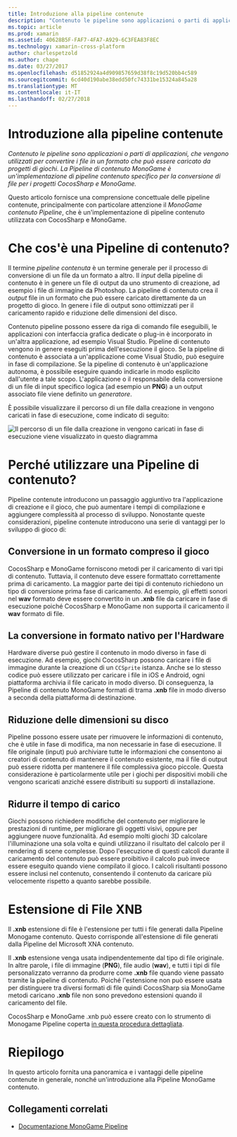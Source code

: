 ```yaml
---
title: Introduzione alla pipeline contenute
description: "Contenuto le pipeline sono applicazioni o parti di applicazioni, che vengono utilizzati per convertire i file in un formato che può essere caricato da progetti di giochi. La Pipeline di contenuto MonoGame è un'implementazione di pipeline contenuto specifico per la conversione di file per i progetti CocosSharp e MonoGame."
ms.topic: article
ms.prod: xamarin
ms.assetid: 40628B5F-FAF7-4FA7-A929-6C3FEA83F8EC
ms.technology: xamarin-cross-platform
author: charlespetzold
ms.author: chape
ms.date: 03/27/2017
ms.openlocfilehash: d51852924a4d909857659d38f8c19d520bb4c589
ms.sourcegitcommit: 6cd40d190abe38edd50fc74331be15324a845a28
ms.translationtype: MT
ms.contentlocale: it-IT
ms.lasthandoff: 02/27/2018
---
```

# <a name="introduction-to-content-pipelines"></a>Introduzione alla pipeline contenute

_Contenuto le pipeline sono applicazioni o parti di applicazioni, che vengono utilizzati per convertire i file in un formato che può essere caricato da progetti di giochi. La Pipeline di contenuto MonoGame è un'implementazione di pipeline contenuto specifico per la conversione di file per i progetti CocosSharp e MonoGame._

Questo articolo fornisce una comprensione concettuale delle pipeline contenute, principalmente con particolare attenzione il *MonoGame contenuto Pipeline*, che è un'implementazione di pipeline contenuto utilizzata con CocosSharp e MonoGame.


# <a name="what-is-a-content-pipeline"></a>Che cos'è una Pipeline di contenuto?

Il termine *pipeline contenuta* è un termine generale per il processo di conversione di un file da un formato a altro. Il *input* della pipeline di contenuto è in genere un file di output da uno strumento di creazione, ad esempio i file di immagine da Photoshop. La pipeline di contenuto crea il *output* file in un formato che può essere caricato direttamente da un progetto di gioco. In genere i file di output sono ottimizzati per il caricamento rapido e riduzione delle dimensioni del disco.

Contenuto pipeline possono essere da riga di comando file eseguibili, le applicazioni con interfaccia grafica dedicate o plug-in è incorporato in un'altra applicazione, ad esempio Visual Studio. Pipeline di contenuto vengono in genere eseguiti prima dell'esecuzione il gioco. Se la pipeline di contenuto è associata a un'applicazione come Visual Studio, può eseguire in fase di compilazione. Se la pipeline di contenuto è un'applicazione autonoma, è possibile eseguire quando indicarle in modo esplicito dall'utente a tale scopo. L'applicazione o il responsabile della conversione di un file di input specifico logica (ad esempio un **PNG**) a un output associato file viene definito un *generatore*. 

È possibile visualizzare il percorso di un file dalla creazione in vengono caricati in fase di esecuzione, come indicato di seguito:

![](introduction-images/image1.png "Il percorso di un file dalla creazione in vengono caricati in fase di esecuzione viene visualizzato in questo diagramma")

# <a name="why-use-a-content-pipeline"></a>Perché utilizzare una Pipeline di contenuto?

Pipeline contenute introducono un passaggio aggiuntivo tra l'applicazione di creazione e il gioco, che può aumentare i tempi di compilazione e aggiungere complessità al processo di sviluppo. Nonostante queste considerazioni, pipeline contenute introducono una serie di vantaggi per lo sviluppo di gioco di:


## <a name="converting-to-a-format-understood-by-the-game"></a>Conversione in un formato compreso il gioco

CocosSharp e MonoGame forniscono metodi per il caricamento di vari tipi di contenuto. Tuttavia, il contenuto deve essere formattato correttamente prima di caricamento. La maggior parte dei tipi di contenuto richiedono un tipo di conversione prima fase di caricamento. Ad esempio, gli effetti sonori nel **wav** formato deve essere convertito in un **.xnb** file da caricare in fase di esecuzione poiché CocosSharp e MonoGame non supporta il caricamento il **wav** formato di file.


## <a name="converting-to-a-format-native-to-the-hardware"></a>La conversione in formato nativo per l'Hardware

Hardware diverse può gestire il contenuto in modo diverso in fase di esecuzione. Ad esempio, giochi CocosSharp possono caricare i file di immagine durante la creazione di un `CCSprite` istanza. Anche se lo stesso codice può essere utilizzato per caricare i file in iOS e Android, ogni piattaforma archivia il file caricato in modo diverso. Di conseguenza, la Pipeline di contenuto MonoGame formati di trama **.xnb** file in modo diverso a seconda della piattaforma di destinazione.


## <a name="reducing-size-on-disk"></a>Riduzione delle dimensioni su disco 

Pipeline possono essere usate per rimuovere le informazioni di contenuto, che è utile in fase di modifica, ma non necessarie in fase di esecuzione. Il file originale (input) può archiviare tutte le informazioni che consentono ai creatori di contenuto di mantenere il contenuto esistente, ma il file di output può essere ridotta per mantenere il file complessiva gioco piccole. Questa considerazione è particolarmente utile per i giochi per dispositivi mobili che vengono scaricati anziché essere distribuiti su supporti di installazione.


## <a name="reducing-load-time"></a>Ridurre il tempo di carico

Giochi possono richiedere modifiche del contenuto per migliorare le prestazioni di runtime, per migliorare gli oggetti visivi, oppure per aggiungere nuove funzionalità. Ad esempio molti giochi 3D calcolare l'illuminazione una sola volta e quindi utilizzano il risultato del calcolo per il rendering di scene complesse. Dopo l'esecuzione di questi calcoli durante il caricamento del contenuto può essere proibitivo il calcolo può invece essere eseguito quando viene compilato il gioco. I calcoli risultanti possono essere inclusi nel contenuto, consentendo il contenuto da caricare più velocemente rispetto a quanto sarebbe possibile. 


# <a name="xnb-file-extension"></a>Estensione di File XNB

Il **.xnb** estensione di file è l'estensione per tutti i file generati dalla Pipeline Monogame contenuto. Questo corrisponde all'estensione di file generati dalla Pipeline del Microsoft XNA contenuto.

Il **.xnb** estensione venga usata indipendentemente dal tipo di file originale. In altre parole, i file di immagine (**PNG**), file audio (**wav**), e tutti i tipi di file personalizzato verranno da produrre come **.xnb** file quando viene passato tramite la pipeline di contenuto. Poiché l'estensione non può essere usata per distinguere tra diversi formati di file quindi CocosSharp sia MonoGame metodi caricano **.xnb** file non sono prevedono estensioni quando il caricamento del file.

CocosSharp e MonoGame .xnb può essere creato con lo strumento di Monogame Pipeline coperta [in questa procedura dettagliata](~/graphics-games/cocossharp/content-pipeline/walkthrough.md).


# <a name="summary"></a>Riepilogo

In questo articolo fornita una panoramica e i vantaggi delle pipeline contenute in generale, nonché un'introduzione alla Pipeline MonoGame contenuto.

## <a name="related-links"></a>Collegamenti correlati

- [Documentazione MonoGame Pipeline](http://www.monogame.net/documentation/?page=Pipeline)

